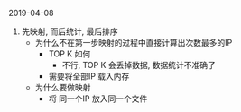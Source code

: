 2019-04-08
1. 先映射, 而后统计, 最后排序
    - 为什么不在第一步映射的过程中直接计算出次数最多的IP
        - TOP K 如何
            - 不行, TOP K 会丢掉数据, 数据统计不准确了
        - 需要将全部IP 载入内存
    - 为什么要做映射
        - 将 同一个IP 放入同一个文件
        